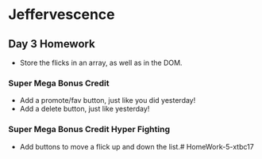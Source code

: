 # Jeffervescence

## Day 3 Homework

* Store the flicks in an array, as well as in the DOM.

### Super Mega Bonus Credit

* Add a promote/fav button, just like you did yesterday!
* Add a delete button, just like yesterday!

### Super Mega Bonus Credit Hyper Fighting

* Add buttons to move a flick up and down the list.# HomeWork-5-xtbc17
